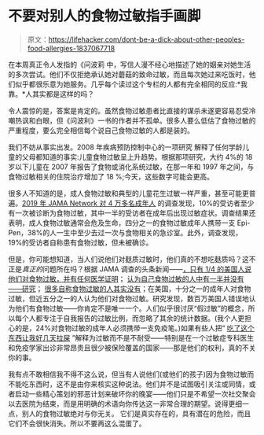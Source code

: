 # 不要对别人的食物过敏指手画脚

> 原文：<https://lifehacker.com/dont-be-a-dick-about-other-peoples-food-allergies-1837067718>

在本周真正令人发指的《问波莉 中，写信人漫不经心地描述了她的姻亲对她生活的多次尝试。他们不仅拒绝承认她对蘑菇的致命过敏，而且每次她过来吃饭时，他们似乎都很乐意为她服务。几乎每个读过这个专栏的人都有完全相同的反应:*我靠。*人其实都是这样的吗？



令人震惊的是，答案是肯定的。虽然食物过敏患者比直接的谋杀未遂更容易忍受冷嘲热讽和白眼，但《问波利》一书的作者并不孤单。很多人要么低估了食物过敏的严重程度，要么完全相信每个说自己食物过敏的人都是装的。

我们不妨从事实出发。2008 年疾病预防控制中心的一项研究 解释了任何学龄儿童的父母都知道的事实:儿童食物过敏呈上升趋势。根据那项研究，大约 4%的 18 岁以下儿童在 2007 年报告了食物或消化系统过敏，在那一年和 1997 年之间，与食物过敏相关的住院治疗增加了 18 %;今天，这些数字可能会更高。

很多人不知道的是，成人食物过敏和典型的儿童花生过敏一样严重，甚至可能更普遍。[2019 年 JAMA Network 对 4 万多名成年人](https://jamanetwork.com/journals/jamanetworkopen/fullarticle/2720064) 的调查发现，10%的受访者至少有一次被诊断为食物过敏，其中一半的受访者在成年后出现过敏症状。调查结果还表明，成人食物过敏通常会危及生命，四分之一的食物过敏成年人携带一支 Epi-Pen，38%的人一生中至少去过一次与食物相关的急诊室。此外，调查发现，19%的受访者自称患有食物过敏，但未被确诊。

但是，你可能想知道，当人们说他们对麸质过敏时，他们真的不想吃麸质吗？这不正是*真正的*问题所在吗？根据 JAMA 调查的头条新闻——[，只有 1/4 的美国人说他们对食物过敏，并有任何医学证明](https://www.vice.com/en_us/article/59vvw8/only-14-of-americans-who-say-they-have-food-allergies-have-any-medical-proof)； [认为自己食物过敏的人中有一半并没有——研究](https://www.theguardian.com/society/2019/jan/04/half-of-people-who-think-they-have-a-food-allergy-do-not-study)； [很多自称食物过敏的人其实没有](https://www.livescience.com/64423-food-allergies-overestimated.html)；在美国，十分之一的成年人对食物过敏，但近五分之一的人认为他们对食物过敏。研究发现，数百万美国人错误地认为他们有食物过敏——你肯定不是唯一一个。人们似乎很讨厌“假过敏”的概念，所以每个人都专注于自我报告的过敏比例，而忽略了其余的统计数据。(我个人更担心的是，24%对食物过敏的成年人必须携带一支免疫笔。)如果有些人把“ [吃了这个东西让我好几天拉屎](https://lifehacker.com/how-to-find-out-which-foods-are-making-you-sick-1557628052) ”解释为过敏而不是不耐受——特别是在一个过敏症专科医生和免疫学家出诊非常昂贵且很少被保险覆盖的国家——那是他们的权利，真的不关你的事。

我有点不敢相信我不得不这么说，但当有人说他们(或他们的孩子)因为食物过敏而不能吃东西时，这不是由你来核实这种说法。他们并不是试图吸引关注或同情，或者启动一些精心策划的邪恶计划来破坏你的晚宴——他们只是不希望一次社交聚会以去医院为结束，而是用明确的术语向你传达这一非常合理的期望。说得更细一点，别人的食物过敏绝对与你无关。 它们是真实存在的，具有潜在的危险，而且它们不会很快消失。所以不要再这么混蛋了。